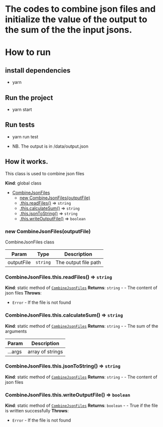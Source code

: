 <a name="CombineJsonFiles"></a>
# The codes to combine json files and initialize the value of the output to the sum of the the input jsons.

# How to run
## install dependencies
- yarn
## Run the project

- yarn start

## Run tests

- yarn run test


- NB. The output is in /data/output.json


## How it works.
This class is used to combine json files

**Kind**: global class

* [CombineJsonFiles](#CombineJsonFiles)
    * [new CombineJsonFiles(outputFile)](#new_CombineJsonFiles_new)
    * [.this.readFiles()](#CombineJsonFiles.this.readFiles) ⇒ <code>string</code>
    * [.this.calculateSum()](#CombineJsonFiles.this.calculateSum) ⇒ <code>string</code>
    * [.this.jsonToString()](#CombineJsonFiles.this.jsonToString) ⇒ <code>string</code>
    * [.this.writeOutputFile()](#CombineJsonFiles.this.writeOutputFile) ⇒ <code>boolean</code>

<a name="new_CombineJsonFiles_new"></a>

### new CombineJsonFiles(outputFile)
CombineJsonFiles class


| Param | Type | Description |
| --- | --- | --- |
| outputFile | <code>string</code> | The output file path |

<a name="CombineJsonFiles.this.readFiles"></a>

### CombineJsonFiles.this.readFiles() ⇒ <code>string</code>
**Kind**: static method of [<code>CombineJsonFiles</code>](#CombineJsonFiles)
**Returns**: <code>string</code> - - The content of json files
**Throws**:

- <code>Error</code> - If the file is not found

<a name="CombineJsonFiles.this.calculateSum"></a>

### CombineJsonFiles.this.calculateSum() ⇒ <code>string</code>
**Kind**: static method of [<code>CombineJsonFiles</code>](#CombineJsonFiles)
**Returns**: <code>string</code> - - The sum of the arguments

| Param | Description |
| --- | --- |
| ...args | array of strings |

<a name="CombineJsonFiles.this.jsonToString"></a>

### CombineJsonFiles.this.jsonToString() ⇒ <code>string</code>
**Kind**: static method of [<code>CombineJsonFiles</code>](#CombineJsonFiles)
**Returns**: <code>string</code> - - The content of json files
<a name="CombineJsonFiles.this.writeOutputFile"></a>

### CombineJsonFiles.this.writeOutputFile() ⇒ <code>boolean</code>
**Kind**: static method of [<code>CombineJsonFiles</code>](#CombineJsonFiles)
**Returns**: <code>boolean</code> - - True if the file is written successfully
**Throws**:

- <code>Error</code> - If the file is not found

